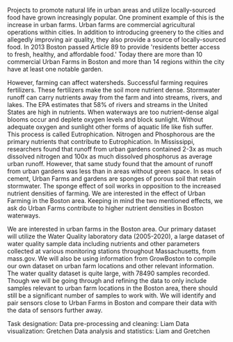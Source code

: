 Projects to promote natural life in urban areas and utilize locally-sourced food have grown increasingly popular. One prominent example of this is the increase in urban farms. Urban farms are commercial agricultural operations within cities. In addition to introducing greenery to the cities and allegedly improving air quality, they also provide a source of locally-sourced food. In 2013 Boston passed Article 89 to provide 'residents better access to fresh, healthy, and affordable food.'  Today there are more than 10 commercial Urban Farms in Boston and more than 14 regions within the city have at least one notable garden.
  
  However, farming can affect watersheds. Successful farming requires fertilizers. These fertilizers make the soil more nutrient dense. Stormwater runoff can carry nutrients away from the farm and into streams, rivers, and lakes. The EPA estimates that 58% of rivers and streams in the United States are high in nutrients. When waterways are too nutrient-dense algal blooms occur and deplete oxygen levels and block sunlight. Without adequate oxygen and sunlight other forms of aquatic life like fish suffer. This process is called Eutrophication. Nitrogen and Phosphorous are the primary nutrients that contribute to Eutrophication. In Mississippi, researchers found that runoff from urban gardens contained 2-3x as much dissolved nitrogen and 100x as much dissolved phosphorus as average urban runoff. However, that same study found that the amount of runoff from urban gardens was less than in areas without green space. In seas of cement, Urban Farms and gardens are sponges of porous soil that retain stormwater. The sponge effect of soil works in opposition to the increased nutrient densities of farming. We are interested in the effect of Urban Farming in the Boston area. Keeping in mind the two mentioned effects, we ask do Urban Farms contribute to higher nutrient densities in Boston waterways.
  
  We are interested in urban farms in the Boston area. Our primary dataset will utilize the Water Quality laboratory data (2005-2020), a large dataset of water quality sample data including nutrients and other parameters collected at various monitoring stations throughout Massachusetts, from mass.gov. We will also be using information from GrowBoston to compile our own dataset on urban farm locations and other relevant information. The water quality dataset is quite large, with 78490 samples recorded. Though we will be going through and refining the data to only include samples relevant to urban farm locations in the Boston area, there should still be a significant number of samples to work with. We will identify and pair sensors close to Urban Farms in Boston and compare their data with the data of sensors further away. 

Task designation: 
Data pre-processing and cleaning: Liam 
Data visualization: Gretchen 
Data analysis and statistics: Liam and Gretchen

